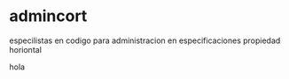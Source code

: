 # admincort

especilistas en codigo para administracion en especificaciones propiedad horiontal

hola
